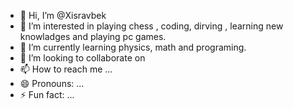 - 👋 Hi, I’m @Xisravbek
- 👀 I’m interested in playing chess , coding, dirving , learning new knowladges and playing pc games.
- 🌱 I’m currently learning physics, math and programing.
- 💞️ I’m looking to collaborate on 
- 📫 How to reach me ...
- 😄 Pronouns: ...
- ⚡ Fun fact: ...

<!---
Xisravbek/Xisravbek is a ✨ special ✨ repository because its `README.md` (this file) appears on your GitHub profile.
You can click the Preview link to take a look at your changes.
--->
